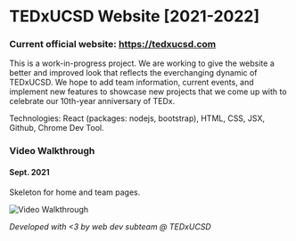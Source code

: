 # TEDxUCSD Website [2021-2022]

### Current official website: https://tedxucsd.com

This is a work-in-progress project. We are working to give the website a better and improved look that reflects the everchanging dynamic of TEDxUCSD. We hope to add team information, current events, and implement new features to showcase new projects that we come up with to celebrate our 10th-year anniversary of TEDx. 

Technologies: React (packages: nodejs, bootstrap), HTML, CSS, JSX, Github, Chrome Dev Tool. 

### Video Walkthrough 

#### Sept. 2021
Skeleton for home and team pages.

<img src="walkthrough.gif" title='Video Walkthrough' width='' alt='Video Walkthrough' />



*Developed with <3 by web dev subteam @ TEDxUCSD*
